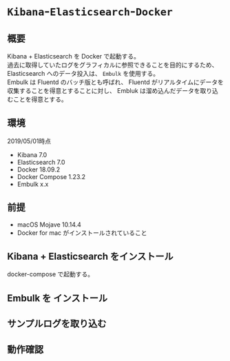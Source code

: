 # `Kibana`-`Elasticsearch`-`Docker`

## 概要

Kibana + Elasticsearch を Docker で起動する。  
過去に取得していたログをグラフィカルに参照できることを目的にするため、Elasticsearch へのデータ投入は、 `Embulk` を使用する。  
Embulk は Fluentd のバッチ版とも呼ばれ、 Fluentd がリアルタイムにデータを収集することを得意とすることに対し、 Embluk は溜め込んだデータを取り込むことを得意とする。

## 環境 
2019/05/01時点
* Kibana 7.0
* Elasticsearch 7.0
* Docker 18.09.2
* Docker Compose 1.23.2  
* Embulk x.x



## 前提

* macOS Mojave 10.14.4 
* Docker for mac がインストールされていること



## Kibana + Elasticsearch をインストール
docker-compose で起動する。

## Embulk を インストール

## サンプルログを取り込む

## 動作確認
